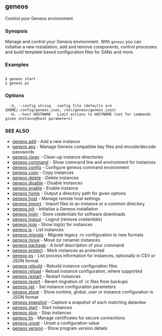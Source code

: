 ## geneos

Control your Geneos environment

### Synopsis


Manage and control your Geneos environment. With `geneos` you can
initialise a new installation, add and remove components, control
processes and build template based configuration files for SANs and
more.


### Examples

```

$ geneos start
$ geneos ps

```

### Options

```
  -G, --config string   config file (defaults are $HOME/.config/geneos.json, /etc/geneos/geneos.json)
  -H, --host HOSTNAME   Limit actions to HOSTNAME (not for commands given instance@host parameters)
```

### SEE ALSO

* [geneos add](geneos_add.md)	 - Add a new instance
* [geneos aes](geneos_aes.md)	 - Manage Geneos compatible key files and encode/decode passwords
* [geneos clean](geneos_clean.md)	 - Clean-up instance directories
* [geneos command](geneos_command.md)	 - Show command line and environment for instances
* [geneos config](geneos_config.md)	 - Configure geneos command environment
* [geneos copy](geneos_copy.md)	 - Copy instances
* [geneos delete](geneos_delete.md)	 - Delete instances
* [geneos disable](geneos_disable.md)	 - Disable instances
* [geneos enable](geneos_enable.md)	 - Enable instance
* [geneos home](geneos_home.md)	 - Output a directory path for given options
* [geneos host](geneos_host.md)	 - Manage remote host settings
* [geneos import](geneos_import.md)	 - Import files to an instance or a common directory
* [geneos init](geneos_init.md)	 - Initialise a Geneos installation
* [geneos login](geneos_login.md)	 - Store credentials for software downloads
* [geneos logout](geneos_logout.md)	 - Logout (remove credentials)
* [geneos logs](geneos_logs.md)	 - Show log(s) for instances
* [geneos ls](geneos_ls.md)	 - List instances
* [geneos migrate](geneos_migrate.md)	 - Migrate legacy .rc configuration to new formats
* [geneos move](geneos_move.md)	 - Move (or rename) instances
* [geneos package](geneos_package.md)	 - A brief description of your command
* [geneos protect](geneos_protect.md)	 - Mark instances as protected
* [geneos ps](geneos_ps.md)	 - List process information for instances, optionally in CSV or JSON format
* [geneos rebuild](geneos_rebuild.md)	 - Rebuild instance configuration files
* [geneos reload](geneos_reload.md)	 - Reload instance configuration, where supported
* [geneos restart](geneos_restart.md)	 - Restart instances
* [geneos revert](geneos_revert.md)	 - Revert migration of .rc files from backups
* [geneos set](geneos_set.md)	 - Set instance configuration parameters
* [geneos show](geneos_show.md)	 - Show runtime, global, user or instance configuration is JSON format
* [geneos snapshot](geneos_snapshot.md)	 - Capture a snapshot of each matching dataview
* [geneos start](geneos_start.md)	 - Start instances
* [geneos stop](geneos_stop.md)	 - Stop instances
* [geneos tls](geneos_tls.md)	 - Manage certificates for secure connections
* [geneos unset](geneos_unset.md)	 - Unset a configuration value
* [geneos version](geneos_version.md)	 - Show program version details

